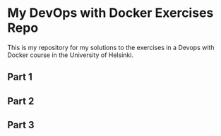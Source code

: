 # My DevOps with Docker Exercises Repo
This is my repository for my solutions to the exercises in a Devops with Docker course in the University of Helsinki. 

## Part 1

## Part 2

## Part 3
